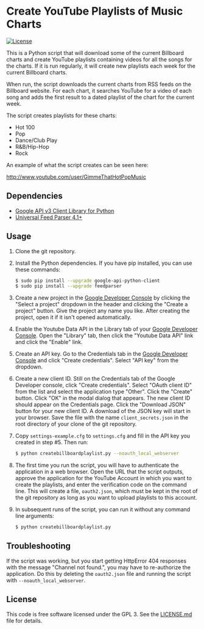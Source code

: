Create YouTube Playlists of Music Charts
========================================

[![License](https://img.shields.io/badge/License-GPL3-blue.svg)](COPYING)

This is a Python script that will download some of the current Billboard charts
and create YouTube playlists containing videos for all the songs for the charts.
If it is run regularly, it will create new playlists each week for the
current Billboard charts.

When run, the script downloads the current charts from RSS feeds on the
Billboard website.  For each chart, it searches YouTube for a video of each
song and adds the first result to a dated playlist of the chart for the current
week.

The script creates playlists for these charts:

- Hot 100
- Pop
- Dance/Club Play
- R&B/Hip-Hop
- Rock

An example of what the script creates can be seen here:

http://www.youtube.com/user/GimmeThatHotPopMusic

Dependencies
------------
- [Google API v3 Client Library for Python](https://developers.google.com/api-client-library/python/)
- [Universal Feed Parser 4.1+](http://code.google.com/p/feedparser/)

Usage
-----
1. Clone the git repository.

2. Install the Python dependencies. If you have pip installed, you can use
    these commands:

    ```sh
    $ sudo pip install --upgrade google-api-python-client
    $ sudo pip install --upgrade feedparser
    ```

3. Create a new project in the
    [Google Developer Console](https://console.developers.google.com/)
    by clicking the "Select a project" dropdown in the header and clicking the
    "Create a project" button. Give the project any name you like. After
    creating the project, open it if it isn't opened automatically.

4. Enable the Youtube Data API in the Library tab of your 
    [Google Developer Console](https://console.developers.google.com/). Open the
    "Library" tab, then click the "Youtube Data API" link and click the "Enable"
    link.

5. Create an API key. Go to the Credentials tab in the [Google Developer
    Console](https://console.developers.google.com/) and click "Create
    credentials". Select "API key" from the dropdown.

6. Create a new client ID. Still on the Credentials tab of the Google Developer
    console, click "Create credentials". Select "OAuth client ID" from the list
    and select the application type "Other". Click the "Create" button. Click
    "OK" in the modal dialog that appears. The new client ID should appear on
    the Credentials page. Click the "Download JSON" button for your new client
    ID. A download of the JSON key will start in your browser. Save the file
    with the name `client_secrets.json` in the root directory of your clone of
    the git repository.

7. Copy `settings-example.cfg` to `settings.cfg` and fill in the API key you
    created in step #5. Then run:

    ```sh
    $ python createbillboardplaylist.py --noauth_local_webserver
    ```

8. The first time you run the script, you will have to authenticate the
    application in a web browser. Open the URL that the script outputs,
    approve the application for the YouTube Account in which you want to
    create the playlists, and enter the verification code on the command line.
    This will create a file, `oauth2.json`, which must be kept in the root
    of the git repository as long as you want to upload playlists to this
    account.

9. In subsequent runs of the script, you can run it without any command line
    arguments:

    ```sh
    $ python createbillboardplaylist.py
    ```

Troubleshooting
---------------
If the script was working, but you start getting HttpError 404 responses with
the message "Channel not found.", you may have to re-authorize the application.
Do this by deleting the `oauth2.json` file and running the script
with `--noauth_local_webserver`.

License
-------
This code is free software licensed under the GPL 3. See the
[LICENSE.md](LICENSE.md) file for details.

